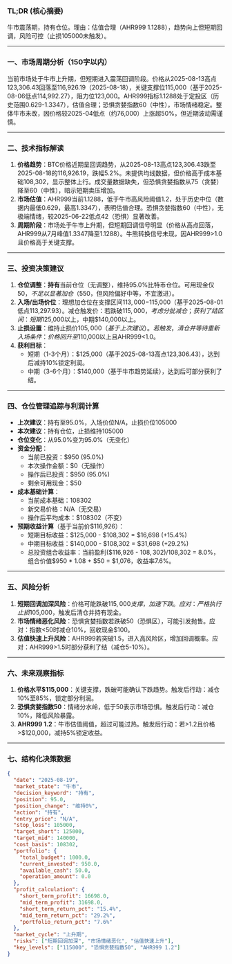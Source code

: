 ### TL;DR (核心摘要)
牛市震荡期，持有仓位。理由：估值合理（AHR999 1.1288），趋势向上但短期回调，风险可控（止损105000未触发）。

---

### 一、市场周期分析（150字以内）
当前市场处于牛市上升期，但短期进入震荡回调阶段。价格从2025-08-13高点123,306.43回落至116,926.19（2025-08-18），关键支撑位115,000（基于2025-08-06低点114,992.27），阻力位123,000。AHR999指标1.1288处于定投区（历史范围0.629-1.3347），估值合理；恐惧贪婪指数60（中性），市场情绪稳定。整体牛市未改，因价格较2025-04低点（约76,000）上涨超50%，但近期波动需谨慎。

---

### 二、技术指标解读
1. **价格趋势**：BTC价格近期呈回调趋势，从2025-08-13高点123,306.43跌至2025-08-18的116,926.19，跌幅5.2%。未提供均线数据，但价格高于成本基础108,302，显示整体上行。成交量数据缺失，但恐惧贪婪指数从75（贪婪）降至60（中性），暗示短期卖压增加。
2. **市场估值**：AHR999当前1.1288，低于牛市高风险阈值1.2，处于历史中位（数据内最低0.629，最高1.3347），表明估值合理。恐惧贪婪指数60（中性），无极端情绪，较2025-06-22低点42（恐惧）显著改善。
3. **周期阶段**：市场处于牛市上升期，但短期回调信号明显（价格从高点回落，AHR999从7月峰值1.3347降至1.1288）。牛熊转换信号未现，因AHR999>1.0且价格高于关键支撑。

---

### 三、投资决策建议
1. **仓位调整**：**持有**当前仓位（无调整），维持95.0%比特币仓位。可用现金仅$50，不足以显著加仓（5%需$50，但风险偏好中等，不宜激进）。
2. **入场/出场价位**：理想加仓位在支撑区间$113,000-$115,000（基于2025-08-01低点113,297.93）。减仓触发价：若跌破$115,000，考虑分批减仓；获利了结区间：短期$125,000以上，中期$140,000以上。
3. **止损设置**：维持止损价$105,000（基于上次建议）。若触发，清仓并等待重新入场条件：价格回升至$110,000以上且AHR999<1.0。
4. **获利目标**：  
   - 短期（1-3个月）：$125,000（基于2025-08-13高点123,306.43），达到后减持10%锁定利润。  
   - 中期（3-6个月）：$140,000（基于牛市趋势延续），达到后可部分获利了结。

---

### 四、仓位管理追踪与利润计算
- **上次建议**：持有至95.0%，入场价位N/A，止损价位105000  
- **本次建议**：持有仓位，止损维持105000  
- **仓位变化**：从95.0%变为95.0%（无变化）  
- **资金分配**：  
  - 当前已投资：$950 (95.0%)  
  - 本次操作金额：$0（无操作）  
  - 操作后已投资：$950 (95.0%)  
  - 剩余可用现金：$50  
- **成本基础计算**：  
  - 当前成本基础：108302  
  - 新交易价格：N/A（无交易）  
  - 操作后平均成本：$108302（不变）  
- **预期收益计算**（基于当前价$116,926）：  
  - 短期目标收益：$125,000 - $108,302 = $16,698 (+15.4%)  
  - 中期目标收益：$140,000 - $108,302 = $31,698 (+29.2%)  
  - 总投资组合收益率：当前盈利($116,926 - $108,302)/$108,302 = 8.0%，组合价值$950 * 1.08 + $50 = $1,076，收益率7.6%。

---

### 五、风险分析
1. **短期回调加深风险**：价格可能跌破$115,000支撑，加速下跌。应对：严格执行止损$105,000，触发后清仓并持有现金。  
2. **市场情绪恶化风险**：恐惧贪婪指数若跌破50（恐惧区），可能引发抛售。应对：指数<50时减仓10%，回收现金$100。  
3. **估值快速上升风险**：AHR999若突破1.5，进入高风险区，增加回调概率。应对：AHR999>1.5时部分获利了结（减仓5-10%）。

---

### 六、未来观察指标
1. **价格水平$115,000**：关键支撑，跌破可能确认下跌趋势。触发后行动：减仓10%至85%，锁定部分利润。  
2. **恐惧贪婪指数50**：情绪分水岭，低于50表示市场恐惧。触发后行动：减仓10%，降低风险暴露。  
3. **AHR999 1.2**：牛市估值阈值，超过可能过热。触发后行动：若>1.2且价格>$120,000，减持5%锁定收益。

---

### 七、结构化决策数据
```json
{
  "date": "2025-08-19",
  "market_state": "牛市",
  "decision_keyword": "持有",
  "position": 95.0,
  "position_change": "维持0%",
  "action": "持有",
  "entry_price": "N/A",
  "stop_loss": 105000,
  "target_short": 125000,
  "target_mid": 140000,
  "cost_basis": 108302,
  "portfolio": {
    "total_budget": 1000.0,
    "current_invested": 950.0,
    "available_cash": 50.0,
    "operation_amount": 0.0
  },
  "profit_calculation": {
    "short_term_profit": 16698.0,
    "mid_term_profit": 31698.0,
    "short_term_return_pct": "15.4%",
    "mid_term_return_pct": "29.2%",
    "portfolio_return_pct": "7.6%"
  },
  "market_cycle": "上升期",
  "risks": ["短期回调加深", "市场情绪恶化", "估值快速上升"],
  "key_levels": ["115000", "恐惧贪婪指数50", "AHR999 1.2"]
}
```